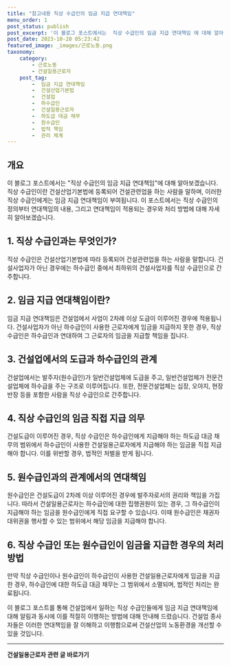 ```yaml
---
title: "참고내용 직상 수급인의 임금 지급 연대책임"
menu_order: 1
post_status: publish
post_excerpt: '이 블로그 포스트에서는  직상 수급인의 임금 지급 연대책임 에 대해 알아보겠습니다. 직상 수급인이란 건설산업기본법에 등록되어 건설관련업을 하는 사람을 말하며, 이러한 직상 수급인에게는 임금 지급 연대책임이 부여됩니다. 이 포스트에서는 직상 수급인의 정의부터 연대책임의 내용, 그리고 연대책임이 적용되는 경우와 처리 방법에 대해 자세히 알아보겠습니다.'
post_date: 2023-10-20 05:23:42
featured_image: _images/근로노동.png
taxonomy:
    category:
        - 근로노동
        - 건설일용근로자
    post_tag:
        -  임금 지급 연대책임
        -  건설산업기본법
        -  건설업
        -  하수급인
        -  건설일용근로자
        -  하도급 대금 채무
        -  원수급인
        -  법적 책임
        -  관리 체계
---
```



## 개요
이 블로그 포스트에서는 "직상 수급인의 임금 지급 연대책임"에 대해 알아보겠습니다. 직상 수급인이란 건설산업기본법에 등록되어 건설관련업을 하는 사람을 말하며, 이러한 직상 수급인에게는 임금 지급 연대책임이 부여됩니다. 이 포스트에서는 직상 수급인의 정의부터 연대책임의 내용, 그리고 연대책임이 적용되는 경우와 처리 방법에 대해 자세히 알아보겠습니다.

## 1. 직상 수급인과는 무엇인가?
직상 수급인은 건설산업기본법에 따라 등록되어 건설관련업을 하는 사람을 말합니다. 건설사업자가 아닌 경우에는 하수급인 중에서 최하위의 건설사업자를 직상 수급인으로 간주합니다.

## 2. 임금 지급 연대책임이란?
임금 지급 연대책임은 건설업에서 사업이 2차례 이상 도급이 이루어진 경우에 적용됩니다. 건설사업자가 아닌 하수급인이 사용한 근로자에게 임금을 지급하지 못한 경우, 직상 수급인은 하수급인과 연대하여 그 근로자의 임금을 지급할 책임을 집니다.

## 3. 건설업에서의 도급과 하수급인의 관계
건설업에서는 발주자(원수급인)가 일반건설업체에 도급을 주고, 일반건설업체가 전문건설업체에 하수급을 주는 구조로 이루어집니다. 또한, 전문건설업체는 십장, 오야지, 현장반장 등을 포함한 사람을 직상 수급인으로 간주합니다.

## 4. 직상 수급인의 임금 직접 지급 의무
건설도급이 이루어진 경우, 직상 수급인은 하수급인에게 지급해야 하는 하도급 대금 채무의 범위에서 하수급인이 사용한 건설일용근로자에게 지급해야 하는 임금을 직접 지급해야 합니다. 이를 위반할 경우, 법적인 처벌을 받게 됩니다.

## 5. 원수급인과의 관계에서의 연대책임
원수급인은 건설도급이 2차례 이상 이루어진 경우에 발주자로서의 권리와 책임을 가집니다. 따라서 건설일용근로자는 하수급인에 대한 집행권원이 있는 경우, 그 하수급인이 지급해야 하는 임금을 원수급인에게 직접 요구할 수 있습니다. 이때 원수급인은 채권자대위권을 행사할 수 있는 범위에서 해당 임금을 지급해야 합니다.

## 6. 직상 수급인 또는 원수급인이 임금을 지급한 경우의 처리 방법
만약 직상 수급인이나 원수급인이 하수급인이 사용한 건설일용근로자에게 임금을 지급한 경우, 하수급인에 대한 하도급 대금 채무는 그 범위에서 소멸되며, 법적인 처리는 완료됩니다.

이 블로그 포스트를 통해 건설업에서 일하는 직상 수급인들에게 임금 지급 연대책임에 대해 알림과 동시에 이를 적절히 이행하는 방법에 대해 안내해 드렸습니다. 건설업 종사자들은 이러한 연대책임을 잘 이해하고 이행함으로써 건설산업의 노동환경을 개선할 수 있을 것입니다.
<!-- wp:separator -->
<hr class="wp-block-separator has-alpha-channel-opacity"/>
<!-- /wp:separator -->

<!-- wp:group {"backgroundColor":"base","layout":{"type":"constrained"}} -->
<div class="wp-block-group has-base-background-color has-background"><!-- wp:paragraph {"align":"center","fontSize":"medium"} -->
<p class="has-text-align-center has-large-font-size"><strong>건설일용근로자 관련 글 바로가기</strong></p>
<!-- /wp:paragraph -->


<!-- wp:latest-posts
{"categories":[{"id":9606,"count":19,"description":"","link":"https://uknowlaw.com/category/%ea%b1%b4%ec%84%a4%ec%9d%bc%ec%9a%a9%ea%b7%bc%eb%a1%9c%ec%9e%90/","name":"건설일용근로자","slug":"건설일용근로자","taxonomy":"category","parent":0,"meta":[],"_links":{"self":[{"href":"https://uknowlaw.com/wp-json/wp/v2/categories/9606"}],"collection":[{"href":"https://uknowlaw.com/wp-json/wp/v2/categories"}],"about":[{"href":"https://uknowlaw.com/wp-json/wp/v2/taxonomies/category"}],"wp:post_type":[{"href":"https://uknowlaw.com/wp-json/wp/v2/posts?categories=9606"}],"curies":[{"name":"wp","href":"https://api.w.org/{rel}","templated":true}]}}],"postsToShow":100,"excerptLength":28,"postLayout":"grid","columns":2,"featuredImageAlign":"left","featuredImageSizeSlug":"large","fontSize":16px} /--></div>
<!-- /wp:group -->